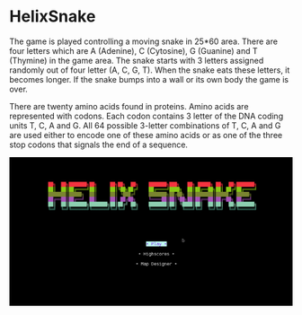 # HelixSnake

<p>The game is played controlling a moving snake in 25*60 area. There are four letters which are A (Adenine),
C (Cytosine), G (Guanine) and T (Thymine) in the game area. The snake starts with 3 letters assigned
randomly out of four letter (A, C, G, T). When the snake eats these letters, it becomes longer. If the snake
bumps into a wall or its own body the game is over.
  
  There are twenty amino acids found in proteins. Amino acids are represented with codons. Each codon
contains 3 letter of the DNA coding units T, C, A and G. All 64 possible 3-letter combinations of T, C, A and
G are used either to encode one of these amino acids or as one of the three stop codons that signals the
end of a sequence.</p>

<img src="/Gameplay.gif" width=1647 />
